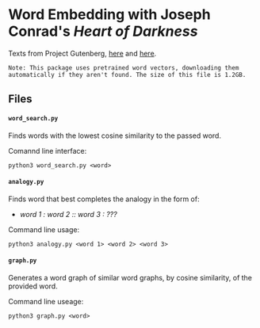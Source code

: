 # Word Embedding with Joseph Conrad's _Heart of Darkness_

Texts from Project Gutenberg, [here](https://www.gutenberg.org/files/219/219-h/219-h.htm) and [here](http://www.gutenberg.org/cache/epub/1728/pg1728.txt).

	Note: This package uses pretrained word vectors, downloading them automatically if they aren't found. The size of this file is 1.2GB.

## Files

#### `word_search.py`

Finds words with the lowest cosine similarity to the passed word.

Comannd line interface:
```
python3 word_search.py <word>
```

#### `analogy.py`

Finds word that best completes the analogy in the form of:

- _word 1 : word 2 :: word 3 : ???_


Command line usage:
```
python3 analogy.py <word 1> <word 2> <word 3>
```

#### `graph.py`

Generates a word graph of similar word graphs, by cosine similarity, of the provided word.

Command line useage:
```
python3 graph.py <word>
```
